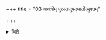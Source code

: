 +++
title = "03 गायत्रीम् पुरस्तादुपदधातीत्युक्तम्"

+++

<details><summary>थिते</summary>

गायत्रीं पुरस्तादुपदधातीत्युक्तम् ३
</details>
